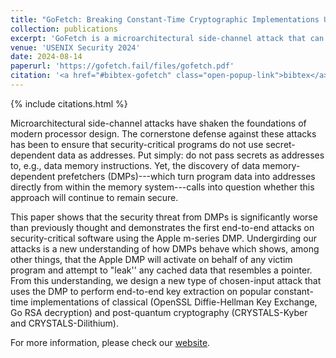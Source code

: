 ```yaml
---
title: "GoFetch: Breaking Constant-Time Cryptographic Implementations Using Data Memory-Dependent Prefetchers"
collection: publications
excerpt: 'GoFetch is a microarchitectural side-channel attack that can extract secret keys from constant-time cryptographic implementations via data memory-dependent prefetchers (DMPs). We show that DMPs are present in many Apple CPUs and pose a real threat to multiple cryptographic implementations, allowing us to extract keys from OpenSSL Diffie-Hellman, Go RSA, as well as CRYSTALS Kyber and Dilithium.'
venue: 'USENIX Security 2024'
date: 2024-08-14
paperurl: 'https://gofetch.fail/files/gofetch.pdf'
citation: '<a href="#bibtex-gofetch" class="open-popup-link">bibtex</a>'
---
```

{% include citations.html %}

Microarchitectural side-channel attacks have shaken the foundations of modern processor design. The cornerstone defense against these attacks has been to ensure that security-critical programs do not use secret-dependent data as addresses. Put simply: do not pass secrets as addresses to, e.g., data memory instructions. Yet, the discovery of data memory-dependent prefetchers (DMPs)---which turn program data into addresses directly from within the memory system---calls into question whether this approach will continue to remain secure.

This paper shows that the security threat from DMPs is significantly worse than previously thought and demonstrates the first end-to-end attacks on security-critical software using the Apple m-series DMP. Undergirding our attacks is a new understanding of how DMPs behave which shows, among other things, that the Apple DMP will activate on behalf of any victim program and attempt to "leak'' any cached data that resembles a pointer. From this understanding, we design a new type of chosen-input attack that uses the DMP to perform end-to-end key extraction on popular constant-time implementations of classical (OpenSSL Diffie-Hellman Key Exchange, Go RSA decryption) and post-quantum cryptography (CRYSTALS-Kyber and CRYSTALS-Dilithium).

For more information, please check our [website](https://gofetch.fail).